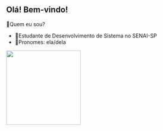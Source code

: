 ## Olá! Bem-vindo!
🌻Quem eu sou?

- 🦕Estudante de Desenvolvimento de Sistema no SENAI-SP
- 🐌Pronomes: ela/dela  


<a href="https://github.com/MariaLuisa0112/github-readme-stats">
  <img height=200 align="center" src="https://github-readme-stats.vercel.app/api?username=MariaLuisa0112&theme=tokyonight&rank_icon=github" />
</a>

